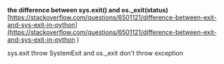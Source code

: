 **the difference between sys.exit() and os._exit(status)** 
[https://stackoverflow.com/questions/6501121/difference-between-exit-and-sys-exit-in-python](https://stackoverflow.com/questions/6501121/difference-between-exit-and-sys-exit-in-python )

sys.exit throw SystemExit and os._exit don't throw exception 
